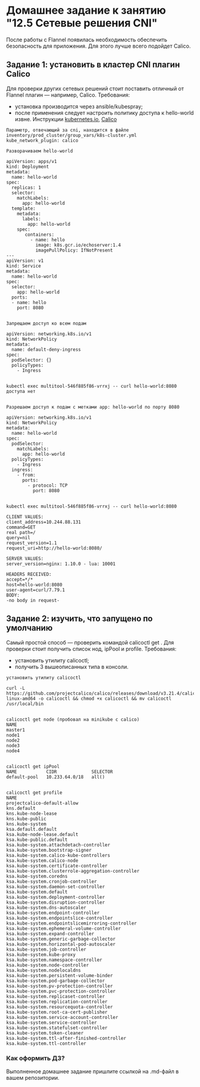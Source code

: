 # Домашнее задание к занятию "12.5 Сетевые решения CNI"
После работы с Flannel появилась необходимость обеспечить безопасность для приложения. Для этого лучше всего подойдет Calico.
## Задание 1: установить в кластер CNI плагин Calico
Для проверки других сетевых решений стоит поставить отличный от Flannel плагин — например, Calico. Требования: 
* установка производится через ansible/kubespray;
* после применения следует настроить политику доступа к hello-world извне. Инструкции [kubernetes.io](https://kubernetes.io/docs/concepts/services-networking/network-policies/), [Calico](https://docs.projectcalico.org/about/about-network-policy)

```
Параметр, отвечающий за cni, находится в файле 
inventory/prod_cluster/group_vars/k8s-cluster.yml
kube_network_plugin: calico

Разворачиваем hello-world

apiVersion: apps/v1
kind: Deployment
metadata:
  name: hello-world
spec:
  replicas: 1
  selector:
    matchLabels:
      app: hello-world
  template:
    metadata:
      labels:
        app: hello-world
    spec:
       containers:
         - name: hello
           image: k8s.gcr.io/echoserver:1.4
           imagePullPolicy: IfNotPresent
---
apiVersion: v1
kind: Service
metadata:
  name: hello-world
spec:
  selector:
    app: hello-world
  ports:
  - name: hello
    port: 8080


Запрещаем доступ ко всем подам

apiVersion: networking.k8s.io/v1
kind: NetworkPolicy
metadata:
  name: default-deny-ingress
spec:
  podSelector: {}
  policyTypes:
    - Ingress


kubectl exec multitool-546f885f86-vrrxj -- curl hello-world:8080
доступа нет


Разрешаем доступ к подам с метками app: hello-world по порту 8080

apiVersion: networking.k8s.io/v1
kind: NetworkPolicy
metadata:
  name: hello-world
spec:
  podSelector:
    matchLabels:
      app: hello-world
  policyTypes:
    - Ingress
  ingress:
    - from:
      ports:
        - protocol: TCP
          port: 8080


kubectl exec multitool-546f885f86-vrrxj -- curl hello-world:8080

CLIENT VALUES:
client_address=10.244.88.131
command=GET
real path=/
query=nil
request_version=1.1
request_uri=http://hello-world:8080/

SERVER VALUES:
server_version=nginx: 1.10.0 - lua: 10001

HEADERS RECEIVED:
accept=*/*
host=hello-world:8080
user-agent=curl/7.79.1
BODY:
-no body in request-

```


## Задание 2: изучить, что запущено по умолчанию
Самый простой способ — проверить командой calicoctl get <type>. Для проверки стоит получить список нод, ipPool и profile.
Требования: 
* установить утилиту calicoctl;
* получить 3 вышеописанных типа в консоли.

```
установить утилиту calicoctl

curl -L https://github.com/projectcalico/calico/releases/download/v3.21.4/calicoctl-linux-amd64 -o calicoctl && chmod +x calicoctl && mv calicoctl /usr/local/bin 


calicoctl get node (пробовал на minikube с calico)
NAME      
master1   
node1     
node2     
node3     
node4 


calicoctl get ipPool
NAME           CIDR             SELECTOR   
default-pool   10.233.64.0/18   all() 


calicoctl get profile
NAME                                                 
projectcalico-default-allow                          
kns.default                                          
kns.kube-node-lease                                  
kns.kube-public                                      
kns.kube-system                                      
ksa.default.default                                  
ksa.kube-node-lease.default                          
ksa.kube-public.default                              
ksa.kube-system.attachdetach-controller              
ksa.kube-system.bootstrap-signer                     
ksa.kube-system.calico-kube-controllers              
ksa.kube-system.calico-node                          
ksa.kube-system.certificate-controller               
ksa.kube-system.clusterrole-aggregation-controller   
ksa.kube-system.coredns                              
ksa.kube-system.cronjob-controller                   
ksa.kube-system.daemon-set-controller                
ksa.kube-system.default                              
ksa.kube-system.deployment-controller                
ksa.kube-system.disruption-controller                
ksa.kube-system.dns-autoscaler                       
ksa.kube-system.endpoint-controller                  
ksa.kube-system.endpointslice-controller             
ksa.kube-system.endpointslicemirroring-controller    
ksa.kube-system.ephemeral-volume-controller          
ksa.kube-system.expand-controller                    
ksa.kube-system.generic-garbage-collector            
ksa.kube-system.horizontal-pod-autoscaler            
ksa.kube-system.job-controller                       
ksa.kube-system.kube-proxy                           
ksa.kube-system.namespace-controller                 
ksa.kube-system.node-controller                      
ksa.kube-system.nodelocaldns                         
ksa.kube-system.persistent-volume-binder             
ksa.kube-system.pod-garbage-collector                
ksa.kube-system.pv-protection-controller             
ksa.kube-system.pvc-protection-controller            
ksa.kube-system.replicaset-controller                
ksa.kube-system.replication-controller               
ksa.kube-system.resourcequota-controller             
ksa.kube-system.root-ca-cert-publisher               
ksa.kube-system.service-account-controller           
ksa.kube-system.service-controller                   
ksa.kube-system.statefulset-controller               
ksa.kube-system.token-cleaner                        
ksa.kube-system.ttl-after-finished-controller        
ksa.kube-system.ttl-controller
```

### Как оформить ДЗ?

Выполненное домашнее задание пришлите ссылкой на .md-файл в вашем репозитории.